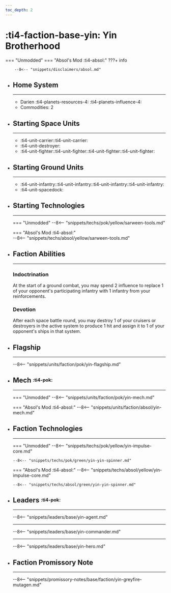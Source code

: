 ```yaml
---
toc_depth: 2
---
```


# :ti4-faction-base-yin: Yin Brotherhood
=== "Unmodded"
=== "Absol's Mod :ti4-absol:" 
    ???+ info

        --8<-- "snippets/disclaimers/absol.md"

<div class="grid cards" markdown>

-   ## __Home System__

    ---

    * Darien :ti4-planets-resources-4: :ti4-planets-influence-4:
    * Commodities: 2

</div>

<div class="grid cards" markdown>

-   ## __Starting Space Units__

    ---

    * :ti4-unit-carrier::ti4-unit-carrier:
    * :ti4-unit-destroyer:
    * :ti4-unit-fighter::ti4-unit-fighter::ti4-unit-fighter::ti4-unit-fighter:

-   ## __Starting Ground Units__

    ---

    * :ti4-unit-infantry::ti4-unit-infantry::ti4-unit-infantry::ti4-unit-infantry:
    * :ti4-unit-spacedock:

-   ## __Starting Technologies__

    ---
    === "Unmodded"
        --8<-- "snippets/techs/pok/yellow/sarween-tools.md"

    === "Absol's Mod :ti4-absol:"  
        --8<-- "snippets/techs/absol/yellow/sarween-tools.md"

-   ## __Faction Abilities__

    ---
    ### **Indoctrination**
    
    At the start of a ground combat, you may spend 2 influence to replace 1 of your opponent's participating infantry with 1 infantry from your reinforcements.

    ### **Devotion**

    After each space battle round, you may destroy 1 of your cruisers or destroyers in the active system to produce 1 hit and assign it to 1 of your opponent's ships in that system.

-   ## __Flagship__

    ---
    --8<-- "snippets/units/faction/pok/yin-flagship.md"

-   ## __Mech__ <sup><sub>:ti4-pok:</sub></sup>

    ---
    === "Unmodded"
        --8<-- "snippets/units/faction/pok/yin-mech.md"

    === "Absol's Mod :ti4-absol:"
        --8<-- "snippets/units/faction/absol/yin-mech.md"

-   ## __Faction Technologies__

    ---
    === "Unmodded"
        --8<-- "snippets/techs/pok/yellow/yin-impulse-core.md"

        --8<-- "snippets/techs/pok/green/yin-yin-spinner.md"

    === "Absol's Mod :ti4-absol:"
        --8<-- "snippets/techs/absol/yellow/yin-impulse-core.md"

        --8<-- "snippets/techs/absol/green/yin-yin-spinner.md"

-   ## __Leaders__ <sup><sub>:ti4-pok:</sub></sup>

    ---
    
    --8<-- "snippets/leaders/base/yin-agent.md"

    ---

    --8<-- "snippets/leaders/base/yin-commander.md"

    ---

    --8<-- "snippets/leaders/base/yin-hero.md"

-   ## __Faction Promissory Note__

    ---
    --8<-- "snippets/promissory-notes/base/faction/yin-greyfire-mutagen.md"

</div>
